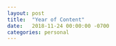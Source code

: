 ```yaml
---
layout: post
title:  "Year of Content"
date:   2018-11-24 00:00:00 -0700
categories: personal
---
```

